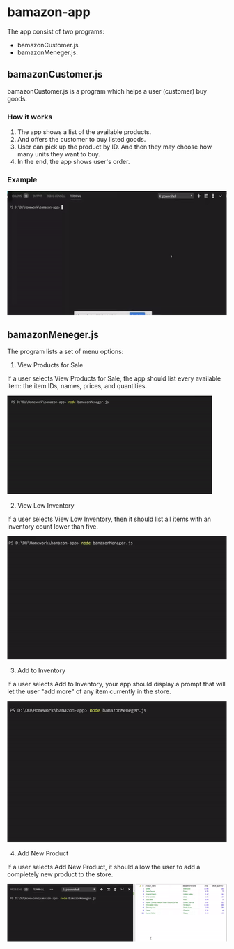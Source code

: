 # bamazon-app

The app consist of two programs: 
* bamazonCustomer.js 
* bamazonMeneger.js.

## bamazonCustomer.js
bamazonCustomer.js is a program which helps a user (customer) buy goods.

### How it works
1. The app shows a list of the available products.
2. And offers the customer to buy listed goods.
3. User can pick up the product by ID. And then they may choose how many units they want to buy.
4. In the end, the app shows user's order.

### Example

![bamazonCustomer.js](gifs/1.gif)

## bamazonMeneger.js

The program lists a set of menu options:

1. View Products for Sale

If a user selects View Products for Sale, the app should list every available item: the item IDs, names, prices, and quantities.

![view products](gifs/2-view.gif)

2. View Low Inventory

If a user selects View Low Inventory, then it should list all items with an inventory count lower than five.

![view products](gifs/3-lowInventory.gif)

3. Add to Inventory

If a user selects Add to Inventory, your app should display a prompt that will let the user "add more" of any item currently in the store.

![add to Inventory](gifs/4-addInventory.gif)

4. Add New Product

If a user selects Add New Product, it should allow the user to add a completely new product to the store.

![add new product](gifs/5-addNew.gif)




